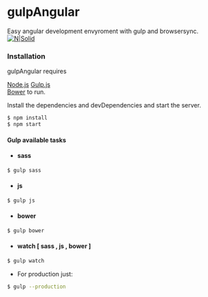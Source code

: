 # gulpAngular
Easy angular development envyroment with gulp and browsersync.
[![N|Solid](https://msdnshared.blob.core.windows.net/media/2016/04/GulpBowerNpm-300x262.png)]()

 
### Installation
gulpAngular requires
 
[Node.js](https://nodejs.org/) 
[Gulp.js](https://www.gulpjs.com)  
[Bower](https://bower.io) to run.

Install the dependencies and devDependencies and start the server.

```sh
$ npm install
$ npm start
```

#### Gulp available tasks

* #### sass
```sh
$ gulp sass
```
* #### js
```sh
$ gulp js
```
* #### bower
```sh
$ gulp bower
```
* #### watch [ sass , js , bower ]
```sh
$ gulp watch
```
- For production just:
```sh
$ gulp --production
```